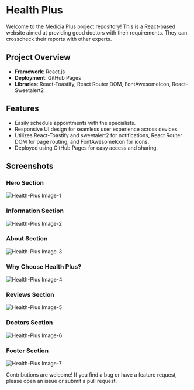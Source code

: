 # Health Plus

Welcome to the Medicia Plus project repository! This is a React-based website aimed at providing good doctors with their requirements. They can crosscheck their reports with other experts.

## Project Overview

- **Framework**: React.js
- **Deployment**: GitHub Pages
- **Libraries**: React-Toastify, React Router DOM, FontAwesomeIcon, React-Sweetalert2

## Features

- Easily schedule appointments with the specialists.
- Responsive UI design for seamless user experience across devices.
- Utilizes React-Toastify and sweetalert2 for notifications, React Router DOM for page routing, and FontAwesomeIcon for icons.
- Deployed using GitHub Pages for easy access and sharing.

## Screenshots

### Hero Section

![Health-Plus Image-1](https://i.postimg.cc/0Q4839KN/Health-Plus-Image1.png)

### Information Section

![Health-Plus Image-2](https://i.postimg.cc/zvRJY4TF/Health-Plus-Image2.png)

### About Section

![Health-Plus Image-3](https://i.postimg.cc/8zGrwbV0/Health-Plus-Image3.png)

### Why Choose Health Plus?

![Health-Plus Image-4](https://i.postimg.cc/fknMz5Kn/Health-Plus-Image4.png)

### Reviews Section

![Health-Plus Image-5](https://i.postimg.cc/xjkHdCRt/Health-Plus-Image5.png)

### Doctors Section

![Health-Plus Image-6](https://i.postimg.cc/8PM6h0xv/Health-Plus-Image6.png)

### Footer Section

![Health-Plus Image-7](https://i.postimg.cc/sftWGrHy/Health-Plus-Image7.png)

Contributions are welcome! If you find a bug or have a feature request, please open an issue or submit a pull request.
